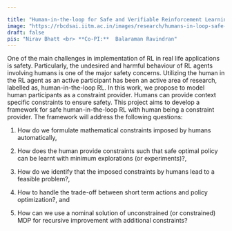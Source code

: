 ```yaml
---

title: "Human-in-the-loop for Safe and Verifiable Reinforcement Learning"
image: "https://rbcdsai.iitm.ac.in/images/research/humans-in-loop-safe-ai.jpg"
draft: false
pis: "Nirav Bhatt <br> **Co-PI:**  Balaraman Ravindran"
---
```


One of the main challenges in implementation of RL in real life applications is safety. Particularly, the undesired and harmful behaviour of RL agents involving humans is one of the major safety concerns. Utilizing the human in the RL agent as an active participant has been an active area of research, labelled as, human-in-the-loop RL. In this work, we propose to model human participants as a constraint provider. Humans can provide context specific constraints to ensure safety. This project aims to develop a framework for safe human-in-the-loop RL with human being a constraint provider. The framework will address the following questions:

1. How do we formulate mathematical constraints imposed by humans automatically, 

2. How does the human provide constraints such that safe optimal policy can be learnt with minimum explorations (or experiments)?, 

3. How do we identify that the imposed constraints by humans lead to a feasible problem?, 

4. How to handle the trade-off between short term actions and policy optimization?, and 

5. How can we use a nominal solution of unconstrained (or constrained) MDP for recursive improvement with additional constraints?
